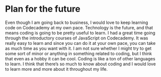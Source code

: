 # Plan for the future 

Even though I am going back to business, I would love to keep learning code on Codecademy at my own pace. Technology is the future, and that means coding is going to be pretty useful to learn. I had a great time going through the introductory courses of JavaScript on Codecademy. It was really easy to learn and since you can do it at your own pace, you can take as much time as you want with it. I am not sure whether I might try to get some sort of minor or anything in something related to coding, but I think that even as a hobby it can be cool. Coding is like a ton of other languages to learn. I think that there’s so much to know about coding and I would love to learn more and more about it throughout my life.
